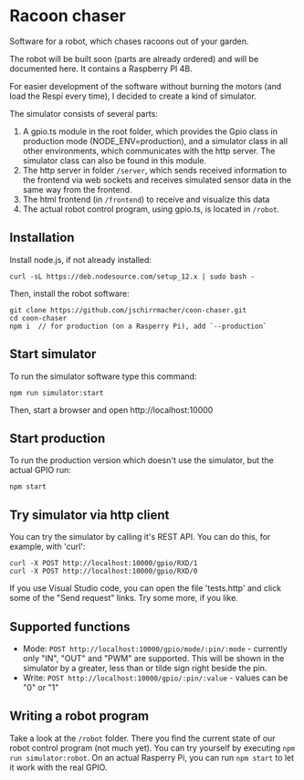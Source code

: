 # Racoon chaser

Software for a robot, which chases racoons out of your garden.

The robot will be built soon (parts are already ordered) and will be documented here. It contains a Raspberry PI 4B.

For easier development of the software without burning the motors (and load the Respi every time), I decided to create a kind of simulator.

The simulator consists of several parts:

1. A gpio.ts module in the root folder, which provides the Gpio class in production mode (NODE_ENV=production), and a simulator class in all other environments, which communicates with the http server. The simulator class can also be found in this module.
2. The http server in folder `/server`, which sends received information to the frontend via web sockets and receives simulated sensor data in the same way from the frontend.
3. The html frontend (in `/frontend`) to receive and visualize this data
4. The actual robot control program, using gpio.ts, is located in `/robot`.

## Installation

Install node.js, if not already installed:

    curl -sL https://deb.nodesource.com/setup_12.x | sudo bash -

Then, install the robot software:

    git clone https://github.com/jschirrmacher/coon-chaser.git
    cd coon-chaser
    npm i  // for production (on a Rasperry Pi), add `--production`

## Start simulator

To run the simulator software type this command:

    npm run simulator:start

Then, start a browser and open http://localhost:10000

## Start production

To run the production version which doesn't use the simulator, but the actual GPIO run:

    npm start

## Try simulator via http client

You can try the simulator by calling it's REST API. You can do this, for example, with 'curl':

    curl -X POST http://localhost:10000/gpio/RXD/1
    curl -X POST http://localhost:10000/gpio/RXD/0

If you use Visual Studio code, you can open the file 'tests.http' and click some of the "Send request" links. Try some more, if you like.

## Supported functions

- Mode: `POST http://localhost:10000/gpio/mode/:pin/:mode` - currently only "IN", "OUT" and "PWM" are supported. This will be shown in the simulator by a greater, less than or tilde sign right beside the pin.
- Write: `POST http://localhost:10000/gpio/:pin/:value` - values can be "0" or "1"

## Writing a robot program

Take a look at the `/robot` folder. There you find the current state of our robot control program (not much yet). You can try yourself by executing `npm run simulator:robot`. On an actual Rasperry Pi, you can run `npm start` to let it work with the real GPIO.
